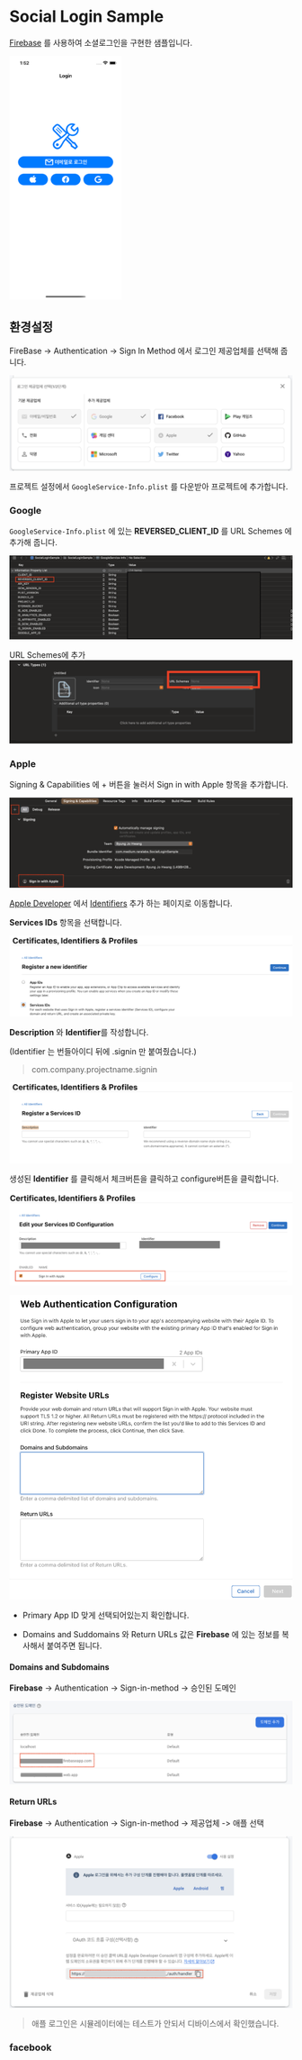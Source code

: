 # Social Login Sample

[Firebase](https://firebase.google.com/?hl=ko) 를 사용하여 소셜로그인을 구현한 샘플입니다.

<img src="resource/screenshot.png " width="200"/>



## 환경설정


FireBase -> Authentication -> Sign In Method 에서 로그인 제공업체를 선택해 줍니다.

![img](resource/firebase_01.png)

프로젝트 설정에서  `GoogleService-Info.plist` 를  다운받아 프로젝트에 추가합니다.




### Google 

`GoogleService-Info.plist` 에 있는 **REVERSED_CLIENT_ID** 를 URL Schemes 에 추가해 줍니다. 


![img](resource/google_01.png)

URL Schemes에 추가
![img](resource/google_02.png)





### Apple 

Signing & Capabilities 에 + 버튼을 눌러서 Sign in with Apple 항목을 추가합니다. 

![img](resource/apple_01.png)



[Apple Developer](https://developer.appple.com) 에서 [Identifiers](https://developer.apple.com/account/resources/identifiers/list) 추가 하는 페이지로 이동합니다. 



 **Services IDs** 항목을 선택합니다. 

![img](resource/apple_02.png)



**Description** 와 **Identifier**를 작성합니다.

(Identifier 는 번들아이디 뒤에 .signin 만 붙여줬습니다.)

> com.company.projectname.signin




![img](resource/apple_03.png)





생성된 **Identifier** 를 클릭해서 체크버튼을 클릭하고 configure버튼을 클릭합니다.

![img](resource/apple_04.png)




![img](resource/apple_05.png)



- Primary App ID 맞게 선택되어있는지 확인합니다.

- Domains and Suddomains 와 Return URLs 값은 **Firebase** 에 있는 정보를 복사해서 붙여주면 됩니다.



#### Domains and Subdomains

**Firebase** -> Authentication -> Sign-in-method -> 승인된 도메인

![img](resource/firebase_02.png)



#### Return URLs

**Firebase** -> Authentication -> Sign-in-method -> 제공업체 -> 애플 선택

![img](resource/firebase_03.png)

> 애플 로그인은 시뮬레이터에는 테스트가 안되서 디바이스에서 확인했습니다. 



### facebook



